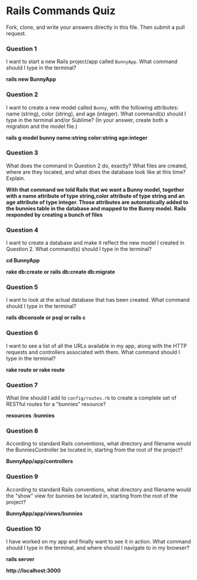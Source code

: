 # Rails Commands Quiz

Fork, clone, and write your answers directly in this file. Then submit a pull request.

### Question 1

I want to start a new Rails project/app called `BunnyApp`. What command should I type in the terminal?

**rails new BunnyApp**

### Question 2

I want to create a new model called `Bunny`, with the following attributes: name (string), color (string), and age (integer). What command(s) should I type in the terminal and/or Sublime? (In your answer, create both a migration and the model file.)

**rails g model bunny name:string color:string age:integer**

### Question 3

What does the command in Question 2 do, exactly? What files are created, where are they located, and what does the database look like at this time? Explain.

**With that command we told Rails that we want a Bunny model, together with a name attribute of type string,color attribute of type string and an age attribute of type integer. Those attributes are automatically added to the bunnies table in the database and mapped to the Bunny model. Rails responded by creating a bunch of files**




### Question 4

I want to create a database and make it reflect the new model I created in Question 2. What command(s) should I type in the terminal?

**cd BunnyApp**

**rake db:create  or rails db:create  db:migrate**

### Question 5

I want to look at the actual database that has been created. What command should I type in the terminal?

**rails dbconsole or psql or rails c**

### Question 6

I want to see a list of all the URLs available in my app, along with the HTTP requests and controllers associated with them. What command should I type in the terminal?

**rake route or rake route**

### Question 7

What line should I add to `config/routes.rb` to create a complete set of RESTful routes for a "bunnies" resource?

**resources :bunnies**


### Question 8

According to standard Rails conventions, what directory and filename would the BunniesController be located in, starting from the root of the project?

**BunnyApp/app/controllers**

### Question 9

According to standard Rails conventions, what directory and filename would the "show" view for bunnies be located in, starting from the root of the project?

**BunnyApp/app/views/bunnies**

### Question 10

I have worked on my app and finally want to see it in action. What command should I type in the terminal, and where should I navigate to in my browser?

**rails server**

**http://localhost:3000**
